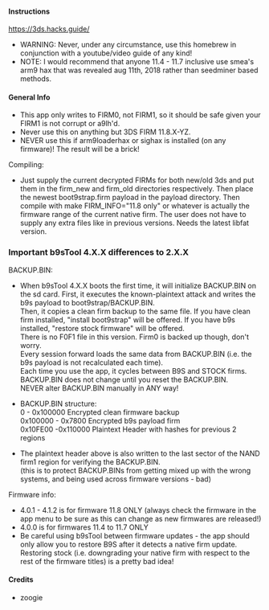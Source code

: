 #### Instructions

https://3ds.hacks.guide/<br>
- WARNING: Never, under any circumstance, use this homebrew in conjunction with a youtube/video guide of any kind!<br>
- NOTE: I would recommend that anyone 11.4 - 11.7 inclusive use smea's arm9 hax that was revealed aug 11th, 2018 rather than seedminer based methods.

#### General Info

- This app only writes to FIRM0, not FIRM1, so it should be safe given your FIRM1 is not corrupt or a9lh'd.<br>
- Never use this on anything but 3DS FIRM 11.8.X-YZ.<br>
- NEVER use this if arm9loaderhax or sighax is installed (on any firmware)! The result will be a brick!<br>

Compiling: 
- Just supply the current decrypted FIRMs for both new/old 3ds and put them in the firm_new and firm_old 
directories respectively. Then place the newest boot9strap.firm payload in the payload directory. Then compile with
make FIRM_INFO="11.8 only" or whatever is actually the firmware range of the current native firm.
The user does not have to supply any extra files like in previous versions. Needs the latest libfat version.

### Important b9sTool 4.X.X differences to 2.X.X

BACKUP.BIN:<br>
- When b9sTool 4.X.X boots the first time, it will initialize BACKUP.BIN on the sd card. First, it executes the known-plaintext attack and writes the b9s payload to boot9strap/BACKUP.BIN.<br>
Then, it copies a clean firm backup to the same file. If you have clean firm installed, "install boot9strap" will be offered. If you have b9s installed, "restore stock firmware" will be offered.<br>
There is no F0F1 file in this version. Firm0 is backed up though, don't worry.<br>
Every session forward loads the same data from BACKUP.BIN (i.e. the b9s payload is not recalculated each time).<br>
Each time you use the app, it cycles between B9S and STOCK firms. BACKUP.BIN does not change until you reset the BACKUP.BIN.<br>
NEVER alter BACKUP.BIN manually in ANY way!

- BACKUP.BIN structure:<br>
0 - 0x100000 		Encrypted clean firmware backup<br>
0x100000 - 0x7800	Encrypted b9s payload firm<br>
0x10FE00 -0x110000	Plaintext Header with hashes for previous 2 regions<br>

- The plaintext header above is also written to the last sector of the NAND firm1 region for verifying the BACKUP.BIN.<br>
(this is to protect BACKUP.BINs from getting mixed up with the wrong systems, and being used across firmware versions - bad)<br>

Firmware info:<br>
- 4.0.1 - 4.1.2 is for firmware 11.8 ONLY (always check the firmware in the app menu to be sure as this can change as new firmwares are released!)<br>
- 4.0.0 is for firmwares 11.4 to 11.7 ONLY<br>
- Be careful using b9sTool between firmware updates -  the app should only allow you to restore B9S after it detects a native firm update. Restoring stock (i.e. downgrading your native firm with respect to the rest of the firmware titles) is a pretty bad idea!<br>

#### Credits

+ zoogie
